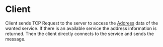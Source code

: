 # Client
 Client sends TCP Request to the server to access the <a href="src/data/Address.java">Address</a>
data of the wanted service. If there is an available service the address
information is returned. Then the client directly connects to the service
and sends the message.
